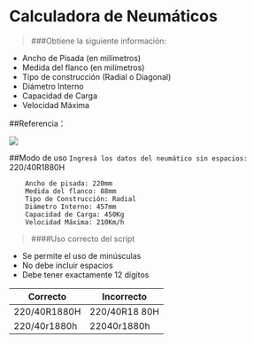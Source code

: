 # Calculadora de Neumáticos
> ###Obtiene la siguiente información:
- Ancho de Pisada (en milímetros)
- Medida del flanco (en milímetros)
- Tipo de construcción (Radial o Diagonal)
- Diámetro Interno
- Capacidad de Carga
- Velocidad Máxima

##Referencia：

[![](https://autoestatico.com/wp-content/uploads/2019/02/multicard-datos-1024x718.jpg)](https://autoestatico.com/como-se-lee-un-neumatico/")

##Modo de uso
`Ingresá los datos del neumático sin espacios: `220/40R1880H
```
    Ancho de pisada: 220mm
    Medida del flanco: 88mm
    Tipo de Construcción: Radial
    Diámetro Interno: 457mm
    Capacidad de Carga: 450Kg
    Velocidad Máxima: 210Km/h
```
> ####Uso correcto del script
- Se permite el uso de minúsculas
- No debe incluir espacios
- Debe tener exactamente 12 dígitos

Correcto  | Incorrecto
------------- | -------------
220/40R1880H  | 220/40R18 80H
220/40r1880h  | 22040r1880h
